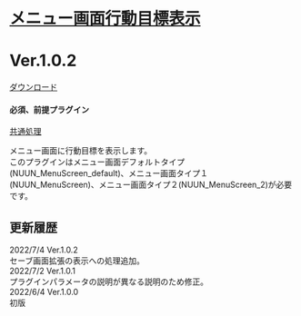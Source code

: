 # [メニュー画面行動目標表示](https://raw.githubusercontent.com/nuun888/MZ/master/NUUN_Destination.js)
# Ver.1.0.2
[ダウンロード](https://raw.githubusercontent.com/nuun888/MZ/master/NUUN_Destination.js)
#### 必須、前提プラグイン
[共通処理](https://github.com/nuun888/MZ/blob/master/README/Base.md)  

メニュー画面に行動目標を表示します。  
このプラグインはメニュー画面デフォルトタイプ(NUUN_MenuScreen_default)、メニュー画面タイプ１(NUUN_MenuScreen)、メニュー画面タイプ２(NUUN_MenuScreen_2)が必要です。  

## 更新履歴
2022/7/4 Ver.1.0.2  
セーブ画面拡張の表示への処理追加。  
2022/7/2 Ver.1.0.1  
プラグインパラメータの説明が異なる説明のため修正。  
2022/6/4 Ver.1.0.0  
初版  
